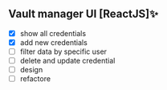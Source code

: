 ## Vault manager UI [ReactJS]:sparkles:
- [x] show all credentials
- [x] add new credentials
- [ ] filter data by specific user
- [ ] delete and update credential
- [ ] design
- [ ] refactore
